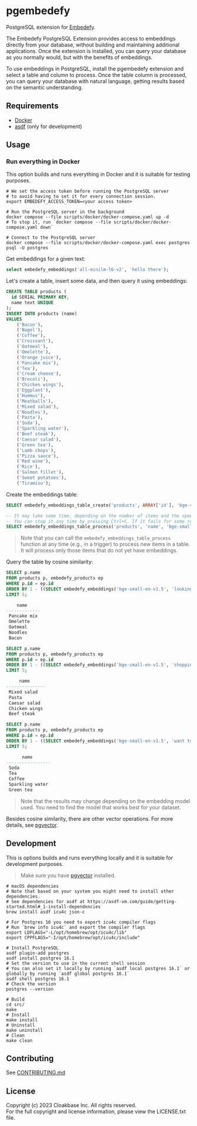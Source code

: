 # pgembedefy

PostgreSQL extension for [Embedefy](https://www.embedefy.com/docs/pgembedefy).

The Embedefy PostgreSQL Extension provides access to embeddings directly from your database,
without building and maintaining additional applications. Once the extension is installed,
you can query your database as you normally would, but with the benefits of embeddings.

To use embeddings in PostgreSQL, install the pgembedefy extension and select a table and column to process.
Once the table column is processed, you can query your database with natural language,
getting results based on the semantic understanding.

## Requirements

- [Docker](https://www.docker.com)
- [asdf](https://asdf-vm.com) (only for development)

## Usage

### Run everything in Docker

This option builds and runs everything in Docker and it is suitable for testing purposes.

```shell
# We set the access token before running the PostgreSQL server
# to avoid having to set it for every connection session.
export EMBEDEFY_ACCESS_TOKEN=<your access token>

# Run the PostgreSQL server in the background
docker compose --file scripts/docker/docker-compose.yaml up -d
# To stop it, run `docker compose --file scripts/docker/docker-compose.yaml down`

# Connect to the PostgreSQL server
docker compose --file scripts/docker/docker-compose.yaml exec postgres psql -U postgres
```

Get embeddings for a given text:

```sql
select embedefy_embeddings('all-minilm-l6-v2', 'hello there');
```

Let's create a table, insert some data, and then query it using embeddings:

```sql
CREATE TABLE products (
  id SERIAL PRIMARY KEY,
  name text UNIQUE
);
INSERT INTO products (name)
VALUES
    ('Bacon'),
    ('Bagel'),
    ('Coffee'),
    ('Croissant'),
    ('Oatmeal'),
    ('Omelette'),
    ('Orange juice'),
    ('Pancake mix'),
    ('Tea'),
    ('Cream cheese'),
    ('Brocoli'),
    ('Chicken wings'),
    ('Eggplant'),
    ('Hummus'),
    ('Meatballs'),
    ('Mixed salad'),
    ('Noodles'),
    ('Pasta'),
    ('Soda'),
    ('Sparkling water'),
    ('Beef steak'),
    ('Caesar salad'),
    ('Green tea'),
    ('Lamb chops'),
    ('Pizza sauce'),
    ('Red wine'),
    ('Rice'),
    ('Salmon fillet'),
    ('Sweet potatoes'),
    ('Tiramisu');
```

Create the embeddings table:

```sql
SELECT embedefy_embeddings_table_create('products', ARRAY['id'], 'bge-small-en-v1.5');

-- It may take some time, depending on the number of items and the speed of your internet connection.
-- You can stop it any time by pressing Ctrl+C. If it fails for some reason, run it again.
SELECT embedefy_embeddings_table_process('products', 'name', 'bge-small-en-v1.5');
```

> Note that you can call the `embedefy_embeddings_table_process` function at any time (e.g., in a trigger) to
> process new items in a table. It will process only those items that do not yet have embeddings.

Query the table by cosine similarity:

```sql
SELECT p.name
FROM products p, embedefy_products ep
WHERE p.id = ep.id
ORDER BY 1 - ((SELECT embedefy_embeddings('bge-small-en-v1.5', 'looking for breakfast items')::vector(384)) <=> ep.embedding) DESC
LIMIT 5;
```

```sql
    name
-------------
 Pancake mix
 Omelette
 Oatmeal
 Noodles
 Bacon
```

```sql
SELECT p.name
FROM products p, embedefy_products ep
WHERE p.id = ep.id
ORDER BY 1 - ((SELECT embedefy_embeddings('bge-small-en-v1.5', 'shopping for dinner')::vector(384)) <=> ep.embedding) DESC
LIMIT 5;
```

```sql
     name
---------------
 Mixed salad
 Pasta
 Caesar salad
 Chicken wings
 Beef steak
```

```sql
SELECT p.name
FROM products p, embedefy_products ep
WHERE p.id = ep.id
ORDER BY 1 - ((SELECT embedefy_embeddings('bge-small-en-v1.5', 'want to buy some drinks')::vector(384)) <=> ep.embedding) DESC
LIMIT 5;
```

```sql
      name
-----------------
 Soda
 Tea
 Coffee
 Sparkling water
 Green tea
```

> Note that the results may change depending on the embedding model used.
> You need to find the model that works best for your dataset.

Besides cosine similarity, there are other vector operations. For more details,
see [pgvector](https://github.com/pgvector/pgvector?tab=readme-ov-file#vector-types).

## Development

This is options builds and runs everything locally and it is suitable for development purposes.

> Make sure you have [pgvector](https://github.com/pgvector/pgvector) installed.

```shell
# macOS dependencies
# Note that based on your system you might need to install other dependencies.
# See dependencies for asdf at https://asdf-vm.com/guide/getting-started.html#_1-install-dependencies
brew install asdf icu4c json-c

# For Postgres 16 you need to export icu4c compiler flags
# Run `brew info icu4c` and export the compiler flags
export LDFLAGS="-L/opt/homebrew/opt/icu4c/lib"
export CPPFLAGS="-I/opt/homebrew/opt/icu4c/include"

# Install PostgreSQL
asdf plugin-add postgres
asdf install postgres 16.1
# Set the version to use in the current shell session
# You can also set it locally by running `asdf local postgres 16.1` or globally by running `asdf global postgres 16.1`
asdf shell postgres 16.1
# Check the version
postgres --version

# Build
cd src/
make
# Install
make install
# Uninstall
make uninstall
# Clean
make clean
```

## Contributing

See [CONTRIBUTING.md](CONTRIBUTING.md)

## License

Copyright (c) 2023 Cloakbase Inc. All rights reserved.  
For the full copyright and license information, please view the LICENSE.txt file.
